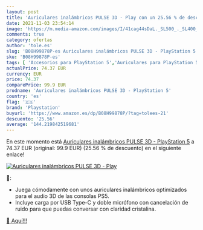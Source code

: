 ```yaml
---
layout: post
title: 'Auriculares inalámbricos PULSE 3D - Play con un 25.56 % de descuento'
date: 2021-11-03 23:54:14
image: 'https://m.media-amazon.com/images/I/41cag44sDaL._SL500_._SL400_.jpg'
comments: true
category: ofertas
author: 'tole.es'
slug: 'B08H99878P-es Auriculares inalámbricos PULSE 3D - PlayStation 5'
sku: 'B08H99878P-es'
tags: [ 'Accesorios para PlayStation 5','Auriculares para PlayStation 5','Hardware y juegos para PlayStation 5','Videojuegos','playstation', ]
actualPrice: 74.37 EUR
currency: EUR
price: 74.37
comparePrice: 99.9 EUR
prodname: 'Auriculares inalámbricos PULSE 3D - PlayStation 5'
country: 'es'
flag: '🇪🇸'
brand: 'Playstation'
buyurl: 'https://www.amazon.es/dp/B08H99878P/?tag=tolees-21'
descuento: '25.56'
average: '144.219842519681'
---
```


En este momento está [Auriculares inalámbricos PULSE 3D - PlayStation 5](https://www.amazon.es/dp/B08H99878P/?tag=tolees-21) a 74.37 EUR (original: 99.9 EUR) (25.56 %  de descuento) en el siguiente enlace!

[![Auriculares inalámbricos PULSE 3D - Play](https://m.media-amazon.com/images/I/41cag44sDaL._SL500_._SL400_.jpg)](https://www.amazon.es/dp/B08H99878P/?tag=tolees-21)

🔎:

- Juega cómodamente con unos auriculares inalámbricos optimizados para el audio 3D de las consolas PS5.
- Incluye carga por USB Type-C y doble micrófono con cancelación de ruido para que puedas conversar con claridad cristalina.

[🛒 Aquí!!!](https://www.amazon.es/dp/B08H99878P/?tag=tolees-21)
